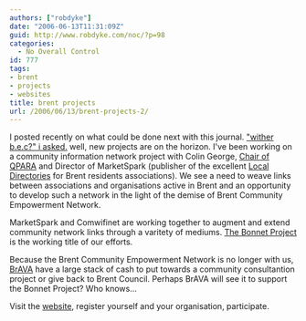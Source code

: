 ```yaml
---
authors: ["robdyke"]
date: "2006-06-13T11:31:09Z"
guid: http://www.robdyke.com/noc/?p=98
categories:
  - No Overall Control
id: 777
tags:
- brent
- projects
- websites
title: brent projects
url: /2006/06/13/brent-projects-2/
---
```

I posted recently on what could be done next with this journal. ["wither b.e.c?" i asked.](http://www.robdyke.com/bec/wp-trackback.php?p=124 "A b.e.c. post from the past") well, new projects are on the horizon. I've been working on a community information network project with Colin George, [Chair of QPARA](http://www.qpara.org "Queen's Park Residents Association") and Director of MarketSpark (publisher of the excellent [Local Directories](http://www.local-directory.net/ "Local Directories") for Brent residents associations). We see a need to weave links between associations and organisations active in Brent and an opportunity to develop such a network in the light of the demise of Brent Community Empowerment Network.

MarketSpark and Comwifinet are working together to augment and extend community network links through a varitety of mediums. [The Bonnet Project](http://www.bonnet.me.uk "The Bonnet Project") is the working title of our efforts.

Because the Brent Community Empowerment Network is no longer with us, [BrAVA](http://www.brava.org.uk/ "BrAVA") have a large stack of cash to put towards a community consultantion project or give back to Brent Council. Perhaps BrAVA will see it to support the Bonnet Project? Who knows...

Visit the [website](http://www.bonnet.me.uk "Bonnet Project"), register yourself and your organisation, participate.